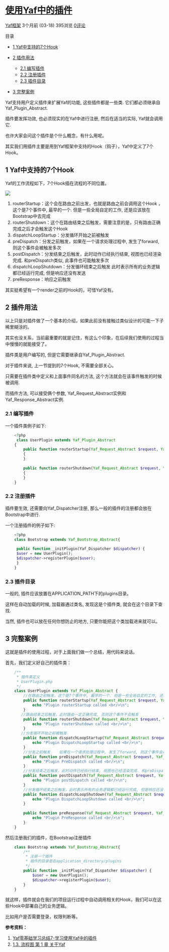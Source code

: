 # [使用Yaf中的插件][0]

 [Yaf框架][1] 3个月前 (03-18) 395浏览  [0评论][2]

目录

* [1 Yaf中支持的7个Hook][3]
* [2 插件用法][4]
    * [2.1 编写插件][5]
    * [2.2 注册插件][6]
    * [2.3 插件目录][7]

* [3 完整案例][8]

Yaf支持用户定义插件来扩展Yaf的功能, 这些插件都是一些类. 它们都必须继承自Yaf_Plugin_Abstract.

插件要发挥功效, 也必须现实的在Yaf中进行注册, 然后在适当的实际, Yaf就会调用它.

也许大家会问这个插件是个什么概念，有什么用呢。

其实我们用插件主要是用到Yaf框架中支持的Hook（钩子），Yaf中定义了7个Hook。

## 1 Yaf中支持的7个Hook 

Yaf的工作流程如下，7个Hook插在流程的不同位置。

![][9]

1. routerStartup：这个会在路由之前出发，也就是路由之前会调用这个Hook ，这个是7个事件中, 最早的一个. 但是一些全局自定的工作, 还是应该放在Bootstrap中去完成
1. routerShutdown：这个在路由结束之后触发，需要注意的是，只有路由正确完成之后才会触发这个Hook
1. dispatchLoopStartup：分发循环开始之前被触发
1. preDispatch：分发之前触发，如果在一个请求处理过程中, 发生了forward, 则这个事件会被触发多次
1. postDispatch：分发结束之后触发，此时动作已经执行结束, 视图也已经渲染完成. 和preDispatch类似, 此事件也可能触发多次
1. dispatchLoopShutdown：分发循环结束之后触发 此时表示所有的业务逻辑都已经运行完成, 但是响应还没有发送
1. preResponse：响应之前触发

其实挺希望有一个render之前的Hook的，可惜Yaf没有。

## 2 插件用法 

以上只是对插件做了一个基本的介绍，如果此前没有接触过类似设计的可能一下子稀里糊涂的。

其实也没关系，当前最重要的就是记住，有这么个印象，在后续我们使用的过程当中慢慢的就能接受了。

插件类是用户编写的, 但是它需要继承自Yaf_Plugin_Abstract.

对于插件来说, 上一节提到的7个Hook, 不需要全部关心。

只需要在插件类中定义和上面事件同名的方法, 这个方法就会在该事件触发的时候被调用.

而插件方法, 可以接受俩个参数, Yaf_Request_Abstract实例和Yaf_Response_Abstract实例.

### 2.1 编写插件 

一个插件类例子如下:
```php
    <?php
     class UserPlugin extends Yaf_Plugin_Abstract
    {
        public function routerStartup(Yaf_Request_Abstract $request, Yaf_Response_Abstract $response)
        {
        }
    
        public function routerShutdown(Yaf_Request_Abstract $request, Yaf_Response_Abstract $response)
        {
        }
    }
```
### 2.2 注册插件 

插件要生效, 还需要向Yaf_Dispatcher注册, 那么一般的插件的注册都会放在Bootstrap中进行.

一个注册插件的例子如下:
```php
    <?php
    class Bootstrap extends Yaf_Bootstrap_Abstract{
    
     public function _initPlugin(Yaf_Dispatcher $dispatcher) {
     $user = new UserPlugin();
     $dispatcher->registerPlugin($user);
     }
    }
```
### 2.3 插件目录 

一般的, 插件应该放置在APPLICATION_PATH下的plugins目录。

这样在自动加载的时候, 加载器通过类名, 发现这是个插件类, 就会在这个目录下查找.

当然, 插件也可以放在任何你想防止的地方, 只要你能把这个类加载进来就可以。

## 3 完整案例 

这就是插件的使用过程，对于上面我们做一个总结，用代码来说话。

首先，我们定义好自己的插件类：
```php
    /**
     * 插件类定义
     * UserPlugin.php
     */
    class UserPlugin extends Yaf_Plugin_Abstract {
        //在路由之前触发，这个是7个事件中, 最早的一个. 但是一些全局自定的工作, 还是应该放在Bootstrap中去完成 
        public function routerStartup(Yaf_Request_Abstract $request, Yaf_Response_Abstract $response) {
            echo "Plugin routerStartup called <br/>\n";
        }
       //路由结束之后触发，此时路由一定正确完成, 否则这个事件不会触发 
        public function routerShutdown(Yaf_Request_Abstract $request, Yaf_Response_Abstract $response) {
            echo "Plugin routerShutdown called <br/>\n";
        }
       //分发循环开始之前被触发 
        public function dispatchLoopStartup(Yaf_Request_Abstract $request, Yaf_Response_Abstract $response) {
            echo "Plugin DispatchLoopStartup called <br/>\n";
        }
        //分发之前触发    如果在一个请求处理过程中, 发生了forward, 则这个事件会被触发多次 
        public function preDispatch(Yaf_Request_Abstract $request, Yaf_Response_Abstract $response) {
            echo "Plugin PreDispatch called <br/>\n";
        }
        //分发结束之后触发，此时动作已经执行结束, 视图也已经渲染完成. 和preDispatch类似, 此事件也可能触发多次 
        public function postDispatch(Yaf_Request_Abstract $request, Yaf_Response_Abstract $response) {
            echo "Plugin postDispatch called <br/>\n";
        }
        //分发循环结束之后触发，此时表示所有的业务逻辑都已经运行完成, 但是响应还没有发送 
        public function dispatchLoopShutdown(Yaf_Request_Abstract $request, Yaf_Response_Abstract $response) {
            echo "Plugin DispatchLoopShutdown called <br/>\n";
        }
    
        public function preResponse(Yaf_Request_Abstract $request, Yaf_Response_Abstract $response) {
            echo "Plugin PreResponse called <br/>\n";
        }
    }
```
然后注册我们的插件，在Bootstrap注册插件
```php
    class Bootstrap extends Yaf_Bootstrap_Abstract{
        /**
         * 注册一个插件
         * 插件的目录是在application_directory/plugins
         */
        public function _initPlugin(Yaf_Dispatcher $dispatcher) {
            $user = new UserPlugin();
            $dispatcher->registerPlugin($user);
        }
    }
```
就这样，插件就会在我们的项目运行过程中自动调用相关的Hook，我们可以在这些Hook中部署自己的业务逻辑。

比如用户是否需要登录，权限判断等。

**参考资料：**

1. [Yaf零基础学习总结7-学习使用Yaf中的插件][10]
1. [1.3. 流程图 第 1 章 关于Yaf][11]

[0]: http://www.awaimai.com/2070.html
[1]: http://www.awaimai.com/category/php/yaf
[2]: http://www.awaimai.com/2070.html#respond
[3]: #1_Yaf7Hook
[4]: #2
[5]: #21
[6]: #22
[7]: #23
[8]: #3
[9]: ../img/yaf_sequence.png
[10]: http://www.lai18.com/content/407154.html
[11]: http://www.laruence.com/manual/yaf.sequence.html